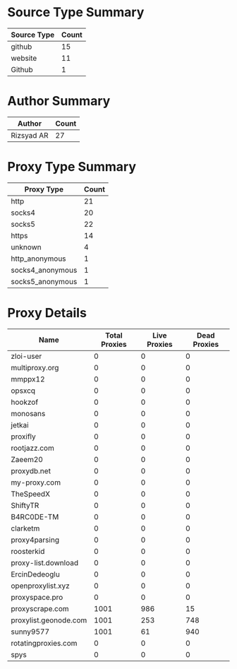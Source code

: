 # Source Type Summary

| Source Type | Count |
|-------------|-------|
| github | 15 |
| website | 11 |
| Github | 1 |


# Author Summary

| Author | Count |
|--------|-------|
| Rizsyad AR | 27 |


# Proxy Type Summary

| Proxy Type | Count |
|------------|-------|
| http | 21 |
| socks4 | 20 |
| socks5 | 22 |
| https | 14 |
| unknown | 4 |
| http_anonymous | 1 |
| socks4_anonymous | 1 |
| socks5_anonymous | 1 |


# Proxy Details

| Name | Total Proxies | Live Proxies | Dead Proxies |
|------|---------------|--------------|---------------|
| zloi-user | 0 | 0 | 0 |
| multiproxy.org | 0 | 0 | 0 |
| mmppx12 | 0 | 0 | 0 |
| opsxcq | 0 | 0 | 0 |
| hookzof | 0 | 0 | 0 |
| monosans | 0 | 0 | 0 |
| jetkai | 0 | 0 | 0 |
| proxifly | 0 | 0 | 0 |
| rootjazz.com | 0 | 0 | 0 |
| Zaeem20 | 0 | 0 | 0 |
| proxydb.net | 0 | 0 | 0 |
| my-proxy.com | 0 | 0 | 0 |
| TheSpeedX | 0 | 0 | 0 |
| ShiftyTR | 0 | 0 | 0 |
| B4RC0DE-TM | 0 | 0 | 0 |
| clarketm | 0 | 0 | 0 |
| proxy4parsing | 0 | 0 | 0 |
| roosterkid | 0 | 0 | 0 |
| proxy-list.download | 0 | 0 | 0 |
| ErcinDedeoglu | 0 | 0 | 0 |
| openproxylist.xyz | 0 | 0 | 0 |
| proxyspace.pro | 0 | 0 | 0 |
| proxyscrape.com | 1001 | 986 | 15 |
| proxylist.geonode.com | 1001 | 253 | 748 |
| sunny9577 | 1001 | 61 | 940 |
| rotatingproxies.com | 0 | 0 | 0 |
| spys | 0 | 0 | 0 |
